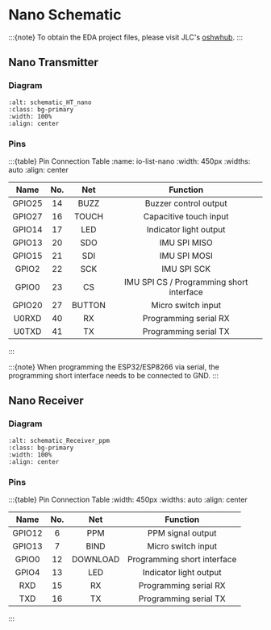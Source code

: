# Nano Schematic

:::{note}
To obtain the EDA project files, please visit JLC's [oshwhub](http://oshwhub.com/nineday/headtracker_esp32-nano-wu-xian-tou-zhui).
:::

## Nano Transmitter

### Diagram

```{image} ../../_static/schematic_HT_nano.png
:alt: schematic_HT_nano
:class: bg-primary
:width: 100%
:align: center
```

### Pins

:::{table} Pin Connection Table
:name: io-list-nano
:width: 450px
:widths: auto
:align: center

| Name    | No. | Net    | Function                        |
| :---:   | :---: | :---: | :---:                          |
| GPIO25  | 14  | BUZZ   | Buzzer control output           |
| GPIO27  | 16  | TOUCH  | Capacitive touch input          |
| GPIO14  | 17  | LED    | Indicator light output          |
| GPIO13  | 20  | SDO    | IMU SPI MISO                    |
| GPIO15  | 21  | SDI    | IMU SPI MOSI                    |
| GPIO2   | 22  | SCK    | IMU SPI SCK                     |
| GPIO0   | 23  | CS     | IMU SPI CS / Programming short interface |
| GPIO20  | 27  | BUTTON | Micro switch input              |
| U0RXD   | 40  | RX     | Programming serial RX           |
| U0TXD   | 41  | TX     | Programming serial TX           |
:::

:::{note}
When programming the ESP32/ESP8266 via serial, the programming short interface needs to be connected to GND.
:::

## Nano Receiver

### Diagram

```{image} ../../_static/schematic_Receiver_ppm.png
:alt: schematic_Receiver_ppm
:class: bg-primary
:width: 100%
:align: center
```

### Pins

:::{table} Pin Connection Table
:width: 450px
:widths: auto
:align: center

| Name    | No. | Net    | Function                |
| :---:   | :---: | :---: | :---:                  |
| GPIO12  | 6   | PPM    | PPM signal output       |
| GPIO13  | 7   | BIND   | Micro switch input      |
| GPIO0   | 12  | DOWNLOAD | Programming short interface |
| GPIO4   | 13  | LED    | Indicator light output  |
| RXD     | 15  | RX     | Programming serial RX   |
| TXD     | 16  | TX     | Programming serial TX   |
:::
